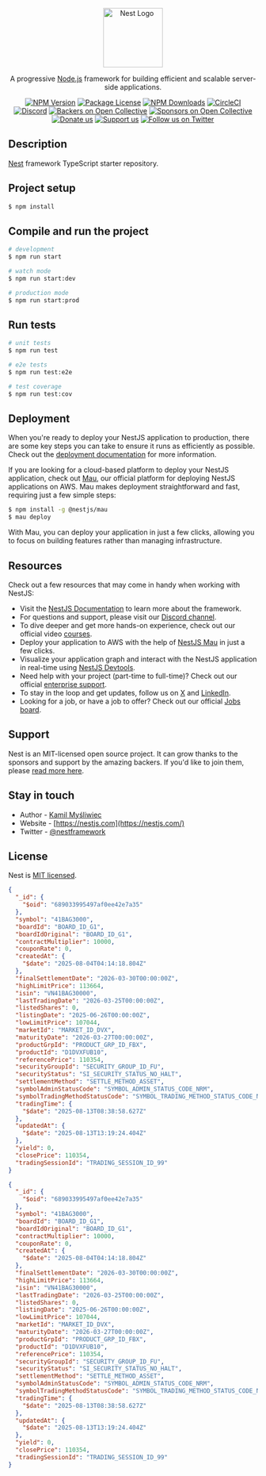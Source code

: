 <p align="center">
  <a href="http://nestjs.com/" target="blank"><img src="https://nestjs.com/img/logo-small.svg" width="120" alt="Nest Logo" /></a>
</p>


[circleci-image]: https://img.shields.io/circleci/build/github/nestjs/nest/master?token=abc123def456
[circleci-url]: https://circleci.com/gh/nestjs/nest

  <p align="center">A progressive <a href="http://nodejs.org" target="_blank">Node.js</a> framework for building efficient and scalable server-side applications.</p>
    <p align="center">
<a href="https://www.npmjs.com/~nestjscore" target="_blank"><img src="https://img.shields.io/npm/v/@nestjs/core.svg" alt="NPM Version" /></a>
<a href="https://www.npmjs.com/~nestjscore" target="_blank"><img src="https://img.shields.io/npm/l/@nestjs/core.svg" alt="Package License" /></a>
<a href="https://www.npmjs.com/~nestjscore" target="_blank"><img src="https://img.shields.io/npm/dm/@nestjs/common.svg" alt="NPM Downloads" /></a>
<a href="https://circleci.com/gh/nestjs/nest" target="_blank"><img src="https://img.shields.io/circleci/build/github/nestjs/nest/master" alt="CircleCI" /></a>
<a href="https://discord.gg/G7Qnnhy" target="_blank"><img src="https://img.shields.io/badge/discord-online-brightgreen.svg" alt="Discord"/></a>
<a href="https://opencollective.com/nest#backer" target="_blank"><img src="https://opencollective.com/nest/backers/badge.svg" alt="Backers on Open Collective" /></a>
<a href="https://opencollective.com/nest#sponsor" target="_blank"><img src="https://opencollective.com/nest/sponsors/badge.svg" alt="Sponsors on Open Collective" /></a>
  <a href="https://paypal.me/kamilmysliwiec" target="_blank"><img src="https://img.shields.io/badge/Donate-PayPal-ff3f59.svg" alt="Donate us"/></a>
    <a href="https://opencollective.com/nest#sponsor"  target="_blank"><img src="https://img.shields.io/badge/Support%20us-Open%20Collective-41B883.svg" alt="Support us"></a>
  <a href="https://twitter.com/nestframework" target="_blank"><img src="https://img.shields.io/twitter/follow/nestframework.svg?style=social&label=Follow" alt="Follow us on Twitter"></a>
</p>
  <!--[![Backers on Open Collective](https://opencollective.com/nest/backers/badge.svg)](https://opencollective.com/nest#backer)
  [![Sponsors on Open Collective](https://opencollective.com/nest/sponsors/badge.svg)](https://opencollective.com/nest#sponsor)-->

## Description

[Nest](https://github.com/nestjs/nest) framework TypeScript starter repository.

## Project setup

```bash
$ npm install
```

## Compile and run the project

```bash
# development
$ npm run start

# watch mode
$ npm run start:dev

# production mode
$ npm run start:prod
```

## Run tests

```bash
# unit tests
$ npm run test

# e2e tests
$ npm run test:e2e

# test coverage
$ npm run test:cov
```

## Deployment

When you're ready to deploy your NestJS application to production, there are some key steps you can take to ensure it runs as efficiently as possible. Check out the [deployment documentation](https://docs.nestjs.com/deployment) for more information.

If you are looking for a cloud-based platform to deploy your NestJS application, check out [Mau](https://mau.nestjs.com), our official platform for deploying NestJS applications on AWS. Mau makes deployment straightforward and fast, requiring just a few simple steps:

```bash
$ npm install -g @nestjs/mau
$ mau deploy
```

With Mau, you can deploy your application in just a few clicks, allowing you to focus on building features rather than managing infrastructure.

## Resources

Check out a few resources that may come in handy when working with NestJS:

- Visit the [NestJS Documentation](https://docs.nestjs.com) to learn more about the framework.
- For questions and support, please visit our [Discord channel](https://discord.gg/G7Qnnhy).
- To dive deeper and get more hands-on experience, check out our official video [courses](https://courses.nestjs.com/).
- Deploy your application to AWS with the help of [NestJS Mau](https://mau.nestjs.com) in just a few clicks.
- Visualize your application graph and interact with the NestJS application in real-time using [NestJS Devtools](https://devtools.nestjs.com).
- Need help with your project (part-time to full-time)? Check out our official [enterprise support](https://enterprise.nestjs.com).
- To stay in the loop and get updates, follow us on [X](https://x.com/nestframework) and [LinkedIn](https://linkedin.com/company/nestjs).
- Looking for a job, or have a job to offer? Check out our official [Jobs board](https://jobs.nestjs.com).

## Support

Nest is an MIT-licensed open source project. It can grow thanks to the sponsors and support by the amazing backers. If you'd like to join them, please [read more here](https://docs.nestjs.com/support).

## Stay in touch

- Author - [Kamil Myśliwiec](https://twitter.com/kammysliwiec)
- Website - [https://nestjs.com](https://nestjs.com/)
- Twitter - [@nestframework](https://twitter.com/nestframework)

## License

Nest is [MIT licensed](https://github.com/nestjs/nest/blob/master/LICENSE).


```json
{
  "_id": {
    "$oid": "689033995497af0ee42e7a35"
  },
  "symbol": "41BAG3000",
  "boardId": "BOARD_ID_G1",
  "boardIdOriginal": "BOARD_ID_G1",
  "contractMultiplier": 10000,
  "couponRate": 0,
  "createdAt": {
    "$date": "2025-08-04T04:14:18.804Z"
  },
  "finalSettlementDate": "2026-03-30T00:00:00Z",
  "highLimitPrice": 113664,
  "isin": "VN41BAG30000",
  "lastTradingDate": "2026-03-25T00:00:00Z",
  "listedShares": 0,
  "listingDate": "2025-06-26T00:00:00Z",
  "lowLimitPrice": 107044,
  "marketId": "MARKET_ID_DVX",
  "maturityDate": "2026-03-27T00:00:00Z",
  "productGrpId": "PRODUCT_GRP_ID_FBX",
  "productId": "D1DVXFUB10",
  "referencePrice": 110354,
  "securityGroupId": "SECURITY_GROUP_ID_FU",
  "securityStatus": "SI_SECURITY_STATUS_NO_HALT",
  "settlementMethod": "SETTLE_METHOD_ASSET",
  "symbolAdminStatusCode": "SYMBOL_ADMIN_STATUS_CODE_NRM",
  "symbolTradingMethodStatusCode": "SYMBOL_TRADING_METHOD_STATUS_CODE_NRM",
  "tradingTime": {
    "$date": "2025-08-13T08:38:58.627Z"
  },
  "updatedAt": {
    "$date": "2025-08-13T13:19:24.404Z"
  },
  "yield": 0,
  "closePrice": 110354,
  "tradingSessionId": "TRADING_SESSION_ID_99"
}

{
  "_id": {
    "$oid": "689033995497af0ee42e7a35"
  },
  "symbol": "41BAG3000",
  "boardId": "BOARD_ID_G1",
  "boardIdOriginal": "BOARD_ID_G1",
  "contractMultiplier": 10000,
  "couponRate": 0,
  "createdAt": {
    "$date": "2025-08-04T04:14:18.804Z"
  },
  "finalSettlementDate": "2026-03-30T00:00:00Z",
  "highLimitPrice": 113664,
  "isin": "VN41BAG30000",
  "lastTradingDate": "2026-03-25T00:00:00Z",
  "listedShares": 0,
  "listingDate": "2025-06-26T00:00:00Z",
  "lowLimitPrice": 107044,
  "marketId": "MARKET_ID_DVX",
  "maturityDate": "2026-03-27T00:00:00Z",
  "productGrpId": "PRODUCT_GRP_ID_FBX",
  "productId": "D1DVXFUB10",
  "referencePrice": 110354,
  "securityGroupId": "SECURITY_GROUP_ID_FU",
  "securityStatus": "SI_SECURITY_STATUS_NO_HALT",
  "settlementMethod": "SETTLE_METHOD_ASSET",
  "symbolAdminStatusCode": "SYMBOL_ADMIN_STATUS_CODE_NRM",
  "symbolTradingMethodStatusCode": "SYMBOL_TRADING_METHOD_STATUS_CODE_NRM",
  "tradingTime": {
    "$date": "2025-08-13T08:38:58.627Z"
  },
  "updatedAt": {
    "$date": "2025-08-13T13:19:24.404Z"
  },
  "yield": 0,
  "closePrice": 110354,
  "tradingSessionId": "TRADING_SESSION_ID_99"
}
```
